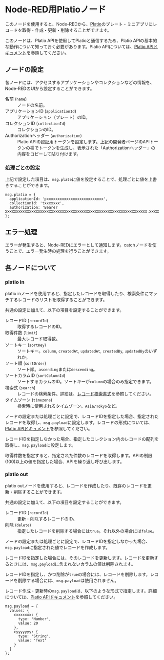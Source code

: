 Node-RED用Platioノード
======================

このノードを使用すると、Node-REDから、[Platio](https://plat.io/)のプレート・ミニアプリにレコードを取得・作成・更新・削除することができます。

このノードは、Platio APIを使用してPlatioと通信するため、Platio APIの基本的な動作について知っておく必要があります。Platio APIについては、[Platio APIドキュメント](https://doc.plat.io/ja/)を参照してください。


## ノードの設定

各ノードには、アクセスするアプリケーションやコレクションなどの情報を、Node-REDのUIから設定することができます。

<dl>
  <dt>名前 (<code>name</code>)</dt>
  <dd>ノードの名前。</dd>
  <dt>アプリケーションID (<code>applicationId</code>)</dt>
  <dd>アプリケーション（プレート）のID。</dd>
  <dt>コレクションID (<code>collectionId</code>)</dt>
  <dd>コレクションのID。</dd>
  <dt>Authorizationヘッダー (<code>authorization</code>)</dt>
  <dd>Platio APIの認証用トークンを設定します。上記の開発者ページのAPIトークンの欄でトークンを生成し、表示された「Authorizationヘッダー」の内容をコピーして貼り付けます。</dd>
</dl>

### 処理ごとの設定

上記で設定した項目は、`msg.plate`に値を設定することで、処理ごとに値を上書きすることができます。

```
msg.platio = {
  applicationId: 'pxxxxxxxxxxxxxxxxxxxxxxxxxx',
  collectionId: 'txxxxxxx',
  authorization: 'Bearer XXXXXXXXXXXXXXXXXXXXXXXXXXXXXXXXXXXXXXXXXXXXXXXXXXXXXXXXXXXXXXXXX.XXXXXXXXXXXXXXXXXXXXXXXXXXXXXXXXXXXXXXXXXXXXXXXXXXXXXXXXXXXXXXXXXXXXXXXXXXXXXXXXXXXXXXXXXXXXXXXXXXXXXXXXXXXXXXXXXXXXXXXXXXXXXXXXXXXXXXXXXXXXXXXXXXXXXXXXXXXXXXXXXXXXXXXXXXXXXXXXXXXXXXXXXXXXXXXXXXXXXXXXXXXXXXXXXXXXXXXXXXXXXXXXXXXXXXXXXXXXXXXXXXXXXXXXXXXXXXXX'
};
```


エラー処理
------------

エラーが発生すると、Node-REDにエラーとして通知します。catchノードを使うことで、エラー発生時の処理を行うことができます。


各ノードについて
----------------

### platio in

platio inノードを使用すると、指定したレコードを取得したり、検索条件にマッチするレコードのリストを取得することができます。

共通の設定に加えて、以下の項目を設定することができます。

<dl>
  <dt>レコードID (<code>recordId</code>)</dt>
  <dd>取得するレコードのID。</dd>
  <dt>取得件数 (<code>limit</code>)</dt>
  <dd>最大レコード取得数。</dd>
  <dt>ソートキー (<code>sortKey</code>)</dt>
  <dd>ソートキー。<code>column</code>, <code>createdAt</code>, <code>updatedAt</code>, <code>createdBy</code>, <code>updatedBy</code>のいずれか。</dd>
  <dt>ソート順 (<code>sortOrder</code>)</dt>
  <dd>ソート順。<code>ascending</code>または<code>descending</code>。</dd>
  <dt>ソートカラムID (<code>sortColumnId</code>)</dt>
  <dd>ソートするカラムのID。ソートキーが<code>column</code>の場合のみ指定できます。</dd>
  <dt>検索式 (<code>search</code>)</dt>
  <dd>レコードの検索条件。詳細は、<a href="http://doc.plat.io/api/ja/search.html">レコード検索書式</a>を参照してください。</dd>
  <dt>タイムゾーン (<code>timezone</code>)</dt>
  <dd>検索時に使用されるタイムゾーン。<code>Asia/Tokyo</code>など。</dd>
</dl>

ノードの設定または処理ごとに設定で、レコードIDを指定した場合、指定されたレコードを取得し、`msg.payload`に設定します。レコードの形式については、[Platio APIドキュメント](https://doc.plat.io/ja/)を参照してください。

レコードIDを指定しなかった場合、指定したコレクション内のレコードの配列を取得し、`msg.payload`に設定します。

取得件数を指定すると、指定された件数のレコードを取得します。APIの制限(100)以上の値を指定した場合、APIを繰り返し呼び出します。

### platio out

platio outノードを使用すると、レコードを作成したり、既存のレコードを更新・削除することができます。

共通の設定に加えて、以下の項目を設定することができます。

<dl>
  <dt>レコードID (<code>recordId</code>)</dt>
  <dd>更新・削除するレコードのID。</dd>
  <dt>削除 (<code>delete</code>)</dt>
  <dd>指定したレコードを削除する場合には<code>true</code>。それ以外の場合には<code>false</code>。</dd>
</dl>

ノードの設定または処理ごとに設定で、レコードIDを指定しなかった場合、`msg.payload`に指定された値でレコードを作成します。

レコードIDを指定した場合には、そのレコードを更新します。レコードを更新するときには、`msg.payload`に含まれないカラムの値は削除されます。

レコードIDを指定し、かつ削除が`true`の場合には、レコードを削除します。レコードを削除する場合には、`msg.payload`は使用されません。

レコード作成・更新時の`msg.payload`は、以下のような形式で指定します。詳細については、[Platio APIドキュメント](https://doc.plat.io/ja/)を参照してください。

```
msg.payload = {
  values: {
    cxxxxxxx: {
      type: 'Number',
      value: 20
    },
    cyyyyyyy: {
      type: 'String',
      value: 'Text'
    }
  }
};
```
